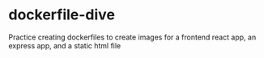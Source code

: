 # dockerfile-dive
Practice creating dockerfiles to create images for a frontend react app, an express app, and a static html file
